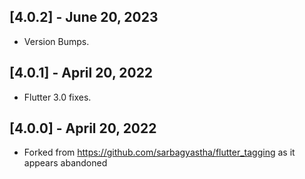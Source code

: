 

## [4.0.2] - June 20, 2023
* Version Bumps.


## [4.0.1] - April 20, 2022
* Flutter 3.0 fixes.



## [4.0.0] - April 20, 2022
* Forked from https://github.com/sarbagyastha/flutter_tagging as it appears abandoned

